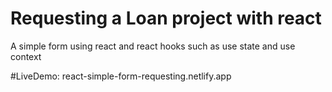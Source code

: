 # Requesting a Loan project with react

A simple form using react and react hooks such as use state and use context 

#LiveDemo: react-simple-form-requesting.netlify.app
